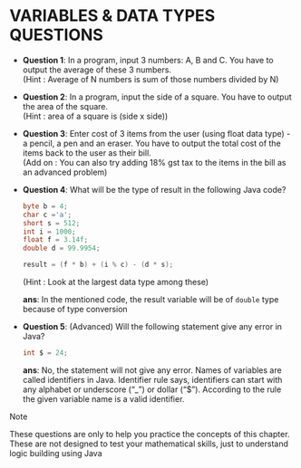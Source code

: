 # VARIABLES & DATA TYPES QUESTIONS

- **Question 1**: In a program, input 3 numbers: A, B and C. You have to output the average of these 3 numbers.<br>
(Hint : Average of N numbers is sum of those numbers divided by N)

- **Question 2**: In a program, input the side of a square. You have to output the area of the square.<br>
(Hint : area of a square is (side x side))

- **Question 3**: Enter cost of 3 items from the user (using float data type) - a pencil, a pen and an eraser. You have to output the total cost of the items back to the user as their bill.<br>
(Add on : You can also try adding 18% gst tax to the items in the bill as an advanced problem)

- **Question 4**: What will be the type of result in the following Java code?

  ```java
  byte b = 4;
  char c ='a';
  short s = 512;
  int i = 1000;
  float f = 3.14f;
  double d = 99.9954;
  
  result = (f * b) + (i % c) - (d * s);
  ```
  
  (Hint : Look at the largest data type among these)

  **ans**: In the mentioned code, the result variable will be of `double` type because of type conversion

- **Question 5**: (Advanced) Will the following statement give any error in Java?

  ```java
  int $ = 24;
  ```

  **ans**: No, the statement will not give any error. Names of variables are called identifiers in Java. Identifier rule says, identifiers can start with any alphabet or underscore (“_”) or dollar (“$”). According to the rule the given variable name is a valid identifier.
  
> [!NOTE]
> These questions are only to help you practice the concepts of this chapter.
> These are not designed to test your mathematical skills, just to understand logic building using Java